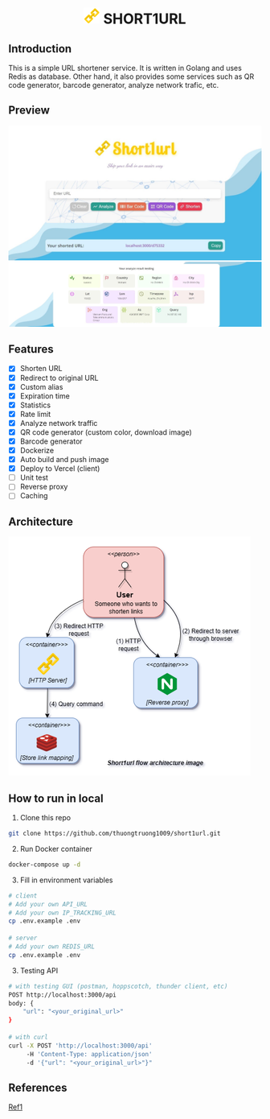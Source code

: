 <div align="center">
    <h1><img src="public/logo.png" alt="logo"> SHORT1URL</h1>
</div>

## Introduction

This is a simple URL shortener service. It is written in Golang and uses Redis as database. Other hand, it also provides some services such as QR code generator, barcode generator, analyze network trafic, etc.

## Preview

![](public/preview.jpeg)
![](public/preview_analyze.jpeg)

## Features

- [x] Shorten URL
- [x] Redirect to original URL
- [x] Custom alias
- [x] Expiration time
- [x] Statistics
- [x] Rate limit
- [x] Analyze network traffic
- [x] QR code generator (custom color, download image)
- [x] Barcode generator
- [x] Dockerize
- [x] Auto build and push image
- [x] Deploy to Vercel (client)
- [ ] Unit test
- [ ] Reverse proxy
- [ ] Caching

## Architecture

![](public/architecture.png)

## How to run in local

1. Clone this repo

```bash
git clone https://github.com/thuongtruong1009/short1url.git
```

2. Run Docker container

```bash
docker-compose up -d
```

3. Fill in environment variables

```bash
# client
# Add your own API_URL
# Add your own IP_TRACKING_URL
cp .env.example .env

# server
# Add your own REDIS_URL
cp .env.example .env
```

3. Testing API

```bash
# with testing GUI (postman, hoppscotch, thunder client, etc)
POST http://localhost:3000/api
body: {
    "url": "<your_original_url>"
}

# with curl
curl -X POST 'http://localhost:3000/api'
     -H 'Content-Type: application/json' 
     -d '{"url": "<your_original_url>"}"
```

## References

[Ref1](https://liamhieuvu.com/url-shortener-with-golang-and-mysql)